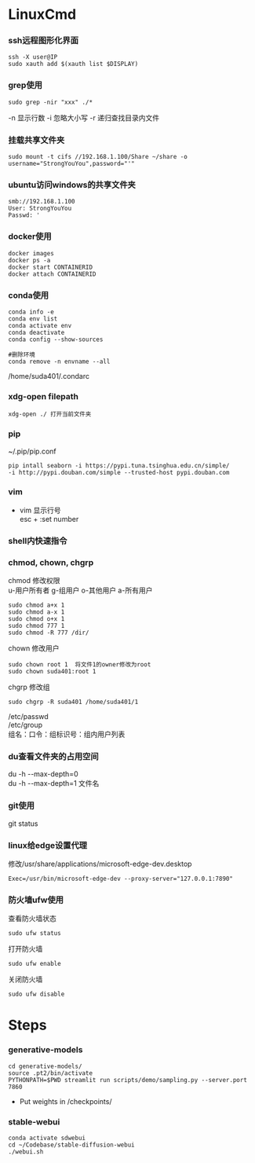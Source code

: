 # LinuxCmd
### ssh远程图形化界面
```
ssh -X user@IP
sudo xauth add $(xauth list $DISPLAY)
```
### grep使用
```
sudo grep -nir "xxx" ./*
```
-n 显示行数 -i 忽略大小写 -r 递归查找目录内文件
### 挂载共享文件夹
```
sudo mount -t cifs //192.168.1.100/Share ~/share -o username="StrongYouYou",password="'"
```
### ubuntu访问windows的共享文件夹
```
smb://192.168.1.100
User: StrongYouYou
Passwd: '
```
### docker使用
```
docker images
docker ps -a
docker start CONTAINERID
docker attach CONTAINERID
```
### conda使用
```
conda info -e
conda env list
conda activate env
conda deactivate
conda config --show-sources

#删除环境
conda remove -n envname --all 
```
/home/suda401/.condarc
### xdg-open filepath
```
xdg-open ./ 打开当前文件夹
```
### pip
~/.pip/pip.conf  
```
pip intall seaborn -i https://pypi.tuna.tsinghua.edu.cn/simple/
-i http://pypi.douban.com/simple --trusted-host pypi.douban.com
```
### vim
- vim 显示行号  
  esc + :set number
### shell内快速指令


### chmod, chown, chgrp
chmod 修改权限  
u-用户所有者  g-组用户  o-其他用户  a-所有用户
```
sudo chmod a+x 1
sudo chmod a-x 1
sudo chmod o+x 1
sudo chmod 777 1
sudo chmod -R 777 /dir/
```
chown 修改用户
```
sudo chown root 1  将文件1的owner修改为root
sudo chown suda401:root 1	
```
chgrp 修改组
```
sudo chgrp -R suda401 /home/suda401/1
```
/etc/passwd  
/etc/group  
组名：口令：组标识号：组内用户列表

### du查看文件夹的占用空间
du -h --max-depth=0  
du -h --max-depth=1 文件名

### git使用
git status


### linux给edge设置代理
修改/usr/share/applications/microsoft-edge-dev.desktop  
```
Exec=/usr/bin/microsoft-edge-dev --proxy-server="127.0.0.1:7890"
```
### 防火墙ufw使用
查看防火墙状态  
```
sudo ufw status
```  
打开防火墙  
```
sudo ufw enable
```  
关闭防火墙  
```
sudo ufw disable
```
# Steps
### generative-models
```
cd generative-models/
source .pt2/bin/activate
PYTHONPATH=$PWD streamlit run scripts/demo/sampling.py --server.port 7860

```
- Put weights in /checkpoints/

### stable-webui
```
conda activate sdwebui
cd ~/Codebase/stable-diffusion-webui
./webui.sh
```


















